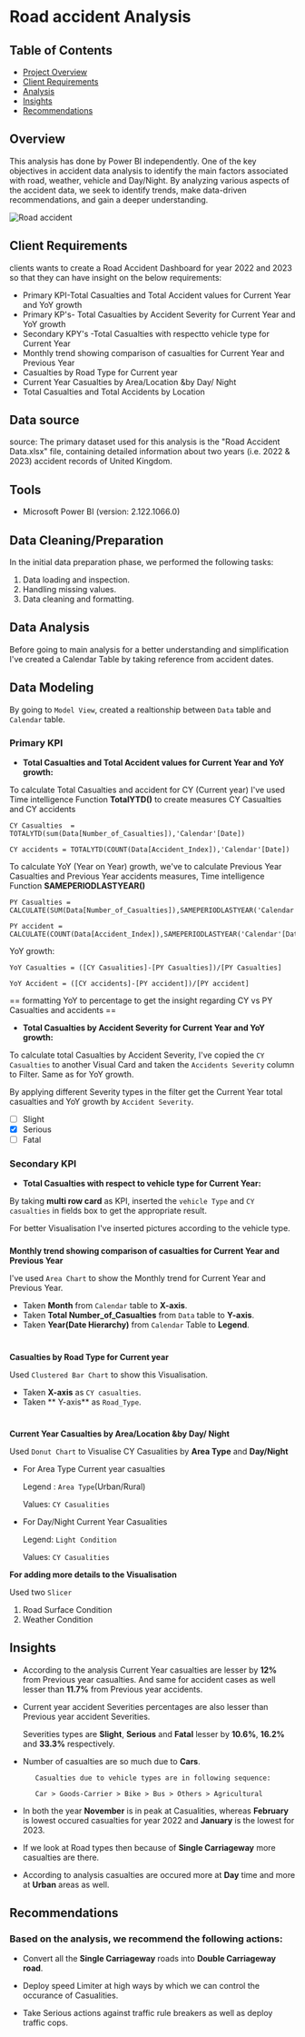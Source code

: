 
# Road accident Analysis

## Table of Contents
- [Project Overview](https://github.com/Tr0z3nAk/Road-Accident-Power-BI#overview)
- [Client Requirements](https://github.com/Tr0z3nAk/Road-Accident-Power-BI#client-requirements)
- [Analysis](https://github.com/Tr0z3nAk/Road-Accident-Power-BI#data-analysis)
- [Insights](https://github.com/Tr0z3nAk/Road-Accident-Power-BI#insights)
- [Recommendations](https://github.com/Tr0z3nAk/Road-Accident-Power-BI#recommendations)

## Overview
This analysis has done by Power BI independently.
One of the key objectives in accident data analysis to identify the main factors associated with road, weather, vehicle and Day/Night. By analyzing various aspects of the accident data, we seek to identify trends, make data-driven recommendations, and gain a deeper understanding.


![Road accident](https://github.com/Tr0z3nAk/Road-Accident-Power-BI/assets/140951166/c707fa8f-7a3b-4268-b150-f502f77283cb)



## Client Requirements
clients wants to create a Road Accident Dashboard for year 2022 and 2023 so that they can have insight on the below requirements:

- Primary KPI-Total Casualties and Total Accident values for Current Year and YoY growth
- Primary KP's- Total Casualties by Accident Severity for Current Year and YoY growth
- Secondary KPY's -Total Casualties with respectto vehicle type for Current Year
- Monthly trend showing comparison of casualties for Current Year and Previous Year
- Casualties by Road Type for Current year
- Current Year Casualties by Area/Location &by Day/ Night
- Total Casualties and Total Accidents by Location

## Data source
source: The primary dataset used for this analysis is the "Road Accident Data.xlsx" file, containing detailed information about two years (i.e. 2022 & 2023) accident records of United Kingdom.

## Tools

- Microsoft Power BI (version: 2.122.1066.0)

## Data Cleaning/Preparation
In the initial data preparation phase, we performed the following tasks:

1. Data loading and inspection.
2. Handling missing values.
3. Data cleaning and formatting.

## Data Analysis

Before going to main analysis for a better understanding and simplification I've created a Calendar Table by taking reference from accident dates.

## Data Modeling

By going to `Model View`, created a realtionship between `Data` table and `Calendar` table.

### Primary KPI
* **Total Casualties and Total Accident values for Current Year and YoY growth:**


To calculate Total Casualties and accident for CY (Current year) I've used Time intelligence Function **TotalYTD()** to create measures CY Casualties and CY accidents

```
CY Casualties  = TOTALYTD(sum(Data[Number_of_Casualties]),'Calendar'[Date])
```

```
CY accidents = TOTALYTD(COUNT(Data[Accident_Index]),'Calendar'[Date])
```

To calculate YoY (Year on Year) growth, we've to calculate Previous Year Casualties and Previous Year accidents measures, Time intelligence Function **SAMEPERIODLASTYEAR()**

```
PY Casualties = CALCULATE(SUM(Data[Number_of_Casualties]),SAMEPERIODLASTYEAR('Calendar'[Date]))
```
```
PY accident = CALCULATE(COUNT(Data[Accident_Index]),SAMEPERIODLASTYEAR('Calendar'[Date]))
```
YoY growth:
```
YoY Casualties = ([CY Casualities]-[PY Casualties])/[PY Casualties]
```
```
YoY Accident = ([CY accidents]-[PY accident])/[PY accident]
```
== formatting YoY to percentage to get the insight regarding CY vs PY Casualties and accidents ==

* **Total Casualties by Accident Severity for Current Year and YoY growth:**

To calculate total Casualties by Accident Severity, I've copied the `CY Casualties` to another Visual Card and taken the `Accidents Severity` column to Filter.
Same as for YoY growth.

By applying different Severity types in the filter get the Current Year total casualties and YoY growth by `Accident Severity`.

- [ ] Slight
- [x] Serious
- [ ] Fatal

### Secondary KPI
- **Total Casualties with respect to vehicle type for Current Year:**

By taking **multi row card** as KPI, inserted the `vehicle Type` and `CY casualties` in fields box to get the appropriate result.

For better Visualisation I've inserted pictures according to the vehicle type.

###

 **Monthly trend showing comparison of casualties for Current Year and Previous Year**

 I've used `Area Chart` to show the Monthly trend for Current Year and Previous Year.

 - Taken **Month** from `Calendar` table to **X-axis**.
- Taken **Total Number_of_Casualties** from `Data` table to **Y-axis**.
- Taken **Year(Date Hierarchy)** from `Calendar` Table to **Legend**.

#

**Casualties by Road Type for Current year**

Used `Clustered Bar Chart` to show this Visualisation.

- Taken **X-axis** as `CY casualties`.
- Taken ** Y-axis** as `Road_Type`.

#
**Current Year Casualties by Area/Location &by Day/ Night**

Used `Donut Chart` to Visualise CY Casualities by **Area Type** and **Day/Night**

- For Area Type Current year casualties
   
    Legend : `Area Type`(Urban/Rural)
 
    Values: `CY Casualities`

- For Day/Night Current Year Casualities

    Legend: `Light Condition`

    Values: `CY Casualities`

**For adding more details to the Visualisation**

Used two `Slicer` 
1. Road Surface Condition 
2. Weather Condition

## Insights
- According to the analysis Current Year casualties are lesser by **12%** from Previous year casualties. And same for accident cases as well lesser than **11.7%** from Previous year accidents.
- Current year accident Severities percentages are also lesser than Previous year accident Severities. 
    
    Severities types are **Slight**, **Serious** and **Fatal** lesser by **10.6%**, **16.2%** and **33.3%** respectively.
- Number of casualties are so much due to **Cars**.
    
         Casualties due to vehicle types are in following sequence:
         
         Car > Goods-Carrier > Bike > Bus > Others > Agricultural

- In both the year **November** is in peak at Casualities, whereas **February** is lowest occured casualties for year 2022 and **January** is the lowest for 2023.

- If we look at Road types then because of **Single Carriageway** more casualties are there.

- According to analysis casualties are occured more at **Day** time and more at **Urban** areas as well.

## Recommendations
### Based on the analysis, we recommend the following actions:
-  Convert all the **Single Carriageway** roads into **Double Carriageway road**.

- Deploy speed Limiter at high ways by which we can control the occurance of Casualities.
- Take Serious actions against traffic rule breakers as well as deploy traffic cops.
